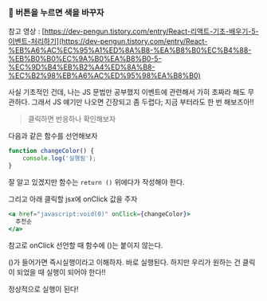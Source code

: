 ### 🔸 버튼을 누르면 색을 바꾸자

참고 영상 : [https://dev-pengun.tistory.com/entry/React-리액트-기초-배우기-5-이벤트-처리하기](https://dev-pengun.tistory.com/entry/React-%EB%A6%AC%EC%95%A1%ED%8A%B8-%EA%B8%B0%EC%B4%88-%EB%B0%B0%EC%9A%B0%EA%B8%B0-5-%EC%9D%B4%EB%B2%A4%ED%8A%B8-%EC%B2%98%EB%A6%AC%ED%95%98%EA%B8%B0)

사실 기초적인 건데, 나는 JS 문법만 공부했지 이벤트에 관련해서 가히 초짜라 해도 무관하다. 그래서 JS 얘기만 나오면 긴장되고 좀 두렵다; 지금 부터라도 한 번 해보즈아!!

> 클릭하면 반응하나 확인해보자
> 

다음과 같은 함수를 선언해보자

```jsx
function changeColor() {
    console.log('실행됨');
}
```

잘 알고 있겠지만 함수는 `return ()` 위에다가 작성해야 한다.

그리고 아래 클릭할 jsx에 onClick 값을 주자

```jsx
<a href="javascript:void(0)" onClick={changeColor}>
  추천순
</a>
```

참고로 onClick 선언할 때 함수에 ()는 붙이지 않는다.

()가 들어가면 즉시실행이라고 이해하자. 바로 실행된다. 하지만 우리가 원하는 건 클릭이 되었을 때 실행이 되어야 한다!!

정상적으로 실행이 된다!